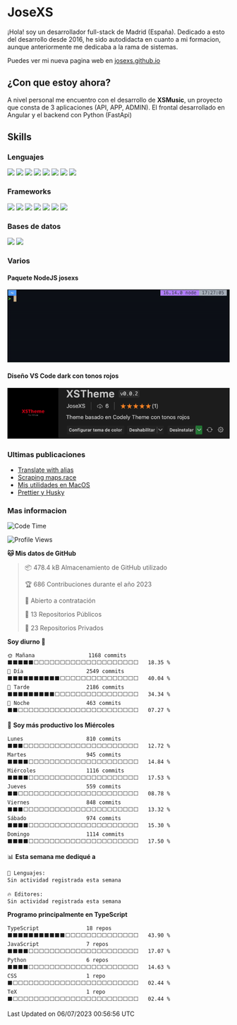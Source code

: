 # JoseXS

¡Hola! soy un desarrollador full-stack de Madrid (España). Dedicado a esto del desarrollo desde 2016, he sido autodidacta en cuanto a mi formacion, aunque anteriormente me dedicaba a la rama de sistemas.

Puedes ver mi nueva pagina web en [josexs.github.io](https://josexs.github.io/)

## ¿Con que estoy ahora?
A nivel personal me encuentro con el desarrollo de **XSMusic**, un proyecto que consta de 3 aplicaciones (API, APP, ADMIN). El frontal desarrollado en Angular y el backend con Python (FastApi)

## Skills

### Lenguajes

![](https://img.shields.io/badge/HTML5-E34F26?style=for-the-badge&logo=html5&logoColor=white) ![](https://img.shields.io/badge/CSS3-1572B6?style=for-the-badge&logo=css3&logoColor=white) ![](https://img.shields.io/badge/Sass-CC6699?style=for-the-badge&logo=sass&logoColor=white) ![](https://img.shields.io/badge/JavaScript-F7DF1E?style=for-the-badge&logo=javascript&logoColor=black) ![](https://img.shields.io/badge/TypeScript-007ACC?style=for-the-badge&logo=typescript&logoColor=white) ![](https://img.shields.io/badge/Python-14354C?style=for-the-badge&logo=python&logoColor=white) ![](https://img.shields.io/badge/Markdown-000000?style=for-the-badge&logo=markdown&logoColor=white) ![](https://img.shields.io/badge/Dart-0175C2?style=for-the-badge&logo=dart&logoColor=white) 

### Frameworks

![](https://img.shields.io/badge/Ionic-3880FF?style=for-the-badge&logo=ionic&logoColor=white) ![](https://img.shields.io/badge/Capacitor-119EFF?style=for-the-badge&logo=Capacitor&logoColor=white) ![](https://img.shields.io/badge/Angular-DD0031?style=for-the-badge&logo=angular&logoColor=white) ![](https://img.shields.io/badge/AngularJS-E23237?style=for-the-badge&logo=angularjs&logoColor=white) ![](https://img.shields.io/badge/Bootstrap-563D7C?style=for-the-badge&logo=bootstrap&logoColor=white) ![](https://img.shields.io/badge/Express.js-404D59?style=for-the-badge) ![](https://img.shields.io/badge/Flutter-02569B?style=for-the-badge&logo=flutter&logoColor=white)

### Bases de datos

![](https://img.shields.io/badge/MongoDB-4EA94B?style=for-the-badge&logo=mongodb&logoColor=white) ![](https://img.shields.io/badge/MySQL-00000F?style=for-the-badge&logo=mysql&logoColor=white)

### Varios
#### Paquete NodeJS josexs

[![npx josexs](images/npx_josexs.gif)](https://www.npmjs.com/package/josexs)

#### Diseño VS Code dark con tonos rojos

[![XSTheme](images/xstheme.png)](https://marketplace.visualstudio.com/items?itemName=JoseXS.xstheme)

### Ultimas publicaciones
<!-- BLOG-POST-LIST:START -->
- [Translate with alias](https://dev.to/josexs/translate-with-alias-2m9k)
- [Scraping maps.race](https://dev.to/josexs/scraping-race-7o3)
- [Mis utilidades en MacOS](https://dev.to/josexs/mis-utilidades-en-macos-4j6h)
- [Prettier y Husky](https://dev.to/josexs/prettier-y-husky-1od)
<!-- BLOG-POST-LIST:END -->

### Mas informacion

<!--START_SECTION:waka-->
![Code Time](http://img.shields.io/badge/Code%20Time-1%2C759%20hrs%2016%20mins-blue)

![Profile Views](http://img.shields.io/badge/Visitas%20al%20perfil-0-blue)

**🐱 Mis datos de GitHub** 

> 📦 478.4 kB Almacenamiento de GitHub utilizado 
 > 
> 🏆 686 Contribuciones durante el año 2023
 > 
> 💼 Abierto a contratación
 > 
> 📜 13 Repositorios Públicos 
 > 
> 🔑 23 Repositorios Privados 
 > 
**Soy diurno 🐤** 

```text
🌞 Mañana                 1168 commits        ⬛⬛⬛⬛⬛⬜⬜⬜⬜⬜⬜⬜⬜⬜⬜⬜⬜⬜⬜⬜⬜⬜⬜⬜⬜   18.35 % 
🌆 Día                    2549 commits        ⬛⬛⬛⬛⬛⬛⬛⬛⬛⬛⬜⬜⬜⬜⬜⬜⬜⬜⬜⬜⬜⬜⬜⬜⬜   40.04 % 
🌃 Tarde                  2186 commits        ⬛⬛⬛⬛⬛⬛⬛⬛⬛⬜⬜⬜⬜⬜⬜⬜⬜⬜⬜⬜⬜⬜⬜⬜⬜   34.34 % 
🌙 Noche                  463 commits         ⬛⬛⬜⬜⬜⬜⬜⬜⬜⬜⬜⬜⬜⬜⬜⬜⬜⬜⬜⬜⬜⬜⬜⬜⬜   07.27 % 
```
📅 **Soy más productivo los Miércoles** 

```text
Lunes                    810 commits         ⬛⬛⬛⬜⬜⬜⬜⬜⬜⬜⬜⬜⬜⬜⬜⬜⬜⬜⬜⬜⬜⬜⬜⬜⬜   12.72 % 
Martes                   945 commits         ⬛⬛⬛⬛⬜⬜⬜⬜⬜⬜⬜⬜⬜⬜⬜⬜⬜⬜⬜⬜⬜⬜⬜⬜⬜   14.84 % 
Miércoles                1116 commits        ⬛⬛⬛⬛⬜⬜⬜⬜⬜⬜⬜⬜⬜⬜⬜⬜⬜⬜⬜⬜⬜⬜⬜⬜⬜   17.53 % 
Jueves                   559 commits         ⬛⬛⬜⬜⬜⬜⬜⬜⬜⬜⬜⬜⬜⬜⬜⬜⬜⬜⬜⬜⬜⬜⬜⬜⬜   08.78 % 
Viernes                  848 commits         ⬛⬛⬛⬜⬜⬜⬜⬜⬜⬜⬜⬜⬜⬜⬜⬜⬜⬜⬜⬜⬜⬜⬜⬜⬜   13.32 % 
Sábado                   974 commits         ⬛⬛⬛⬛⬜⬜⬜⬜⬜⬜⬜⬜⬜⬜⬜⬜⬜⬜⬜⬜⬜⬜⬜⬜⬜   15.30 % 
Domingo                  1114 commits        ⬛⬛⬛⬛⬜⬜⬜⬜⬜⬜⬜⬜⬜⬜⬜⬜⬜⬜⬜⬜⬜⬜⬜⬜⬜   17.50 % 
```


📊 **Esta semana me dediqué a** 

```text
💬 Lenguajes: 
Sin actividad registrada esta semana

🔥 Editores: 
Sin actividad registrada esta semana
```

**Programo principalmente en TypeScript** 

```text
TypeScript               18 repos            ⬛⬛⬛⬛⬛⬛⬛⬛⬛⬛⬛⬜⬜⬜⬜⬜⬜⬜⬜⬜⬜⬜⬜⬜⬜   43.90 % 
JavaScript               7 repos             ⬛⬛⬛⬛⬜⬜⬜⬜⬜⬜⬜⬜⬜⬜⬜⬜⬜⬜⬜⬜⬜⬜⬜⬜⬜   17.07 % 
Python                   6 repos             ⬛⬛⬛⬛⬜⬜⬜⬜⬜⬜⬜⬜⬜⬜⬜⬜⬜⬜⬜⬜⬜⬜⬜⬜⬜   14.63 % 
CSS                      1 repo              ⬛⬜⬜⬜⬜⬜⬜⬜⬜⬜⬜⬜⬜⬜⬜⬜⬜⬜⬜⬜⬜⬜⬜⬜⬜   02.44 % 
TeX                      1 repo              ⬛⬜⬜⬜⬜⬜⬜⬜⬜⬜⬜⬜⬜⬜⬜⬜⬜⬜⬜⬜⬜⬜⬜⬜⬜   02.44 % 
```




 Last Updated on 06/07/2023 00:56:56 UTC
<!--END_SECTION:waka-->


